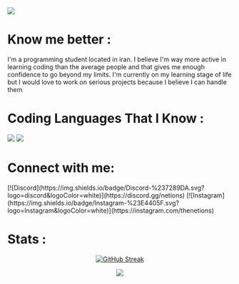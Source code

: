 <img src="https://wallpapercave.com/wp/wp10474992.png">

<h1>Know me better :</h1>

I'm a programming student located in iran. I believe I'm way more active in learning coding than the average people and that gives me enough confidence to go beyond my limits. I'm currently on my learning stage of life but I would love to work on serious projects because I believe I can handle them 

<h1>Coding Languages That I Know : </h1>

<div display="flex" margin="0">

<img src="https://camo.githubusercontent.com/e6b67b27998fca3bccf4c0ee479fc8f9de09d91f389cccfbe6cb1e29c10cfbd7/68747470733a2f2f696d672e736869656c64732e696f2f62616467652f637373332d2532333135373242362e7376673f7374796c653d666f722d7468652d6261646765266c6f676f3d63737333266c6f676f436f6c6f723d7768697465">
<img src="https://camo.githubusercontent.com/49fbb99f92674cc6825349b154b65aaf4064aec465d61e8e1f9fb99da3d922a1/68747470733a2f2f696d672e736869656c64732e696f2f62616467652f68746d6c352d2532334533344632362e7376673f7374796c653d666f722d7468652d6261646765266c6f676f3d68746d6c35266c6f676f436f6c6f723d7768697465">

</div>

<h1 align="left">Connect with me:</h1>
[![Discord](https://img.shields.io/badge/Discord-%237289DA.svg?logo=discord&logoColor=white)](https://discord.gg/netions) [![Instagram](https://img.shields.io/badge/Instagram-%23E4405F.svg?logo=Instagram&logoColor=white)](https://instagram.com/thenetions) 

<h1>Stats :</h1>

<div align="center">
  
  [![GitHub Streak](https://github-readme-streak-stats.herokuapp.com?user=thenetions&theme=dark-smoky&hide_border=true&border_radius=0)](https://git.io/streak-stats)

 [![](https://visitcount.itsvg.in/api?id=thenetions&label=Profile%20Views&color=12&icon=0&pretty=true)](https://visitcount.itsvg.in)
  
</div>


